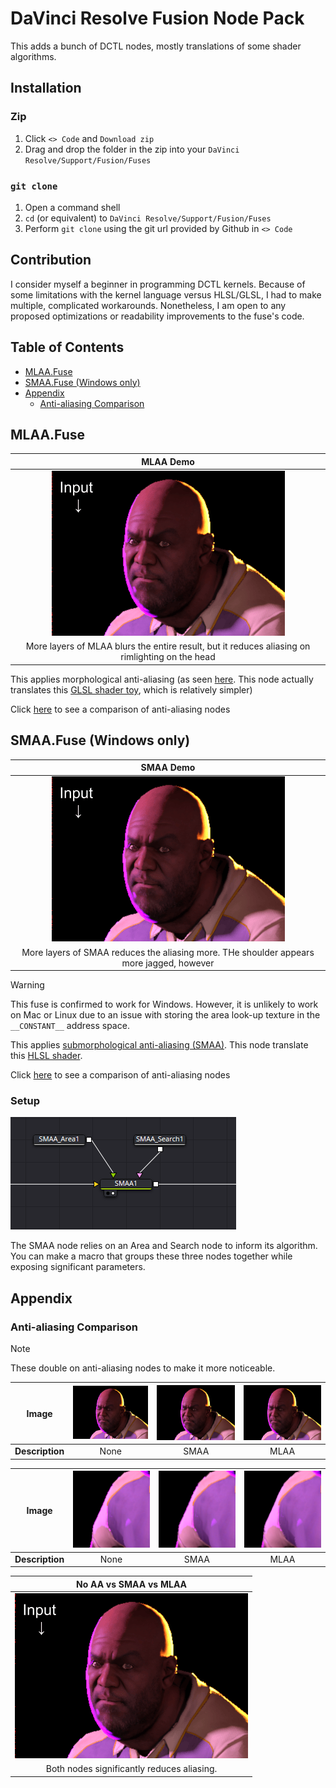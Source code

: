 # DaVinci Resolve Fusion Node Pack <!-- omit from toc -->

This adds a bunch of DCTL nodes, mostly translations of some shader algorithms.

## Installation <!-- omit from toc -->

### Zip <!-- omit from toc -->
1. Click `<> Code` and `Download zip`
2. Drag and drop the folder in the zip into your `DaVinci Resolve/Support/Fusion/Fuses`

### `git clone` <!-- omit from toc -->
1. Open a command shell
2. `cd` (or equivalent) to `DaVinci Resolve/Support/Fusion/Fuses`
3. Perform `git clone` using the git url provided by Github in `<> Code`

## Contribution <!-- omit from toc -->

I consider myself a beginner in programming DCTL kernels. Because of some limitations with the kernel language versus HLSL/GLSL, I had to make multiple, complicated workarounds. Nonetheless, I am open to any proposed optimizations or readability improvements to the fuse's code.

## Table of Contents <!-- omit from toc -->
- [MLAA.Fuse](#mlaafuse)
- [SMAA.Fuse (Windows only)](#smaafuse-windows-only)
- [Appendix](#appendix)
  - [Anti-aliasing Comparison](#anti-aliasing-comparison)

## MLAA.Fuse 

|MLAA Demo|
|:------------------------------:|
|![mlaa comparison](media/mlaa_comparison.gif)|
| More layers of MLAA blurs the entire result, but it reduces aliasing on rimlighting on the head |

This applies morphological anti-aliasing (as seen [here](https://github.com/GPUOpen-LibrariesAndSDKs/MLAA11/blob/master/mlaa11/src/Shaders/MLAA11.hlsl). This node actually translates this [GLSL shader toy](https://www.shadertoy.com/view/cllXRB), which is relatively simpler)

Click [here](#anti-aliasing-comparison) to see a comparison of anti-aliasing nodes

## SMAA.Fuse (Windows only)

|SMAA Demo|
|:------------------------------:|
|![smaa comparison](media/smaa_comparison.gif)|
| More layers of SMAA reduces the aliasing more. THe shoulder appears more jagged, however |

> [!WARNING] 
> This fuse is confirmed to work for Windows. However, it is unlikely to work on Mac or Linux due to an issue with storing the area look-up texture in the `__CONSTANT__` address space.

This applies [submorphological anti-aliasing (SMAA)](https://www.iryoku.com/smaa/). This node translate this [HLSL shader](https://github.com/iryoku/smaa/blob/master/SMAA.hlsl).

Click [here](#anti-aliasing-comparison) to see a comparison of anti-aliasing nodes

### Setup <!-- omit from toc -->

![smaa setup](media/smaa-setup.png)

The SMAA node relies on an Area and Search node to inform its algorithm. You can make a macro that groups these three nodes together while exposing significant parameters.

## Appendix

### Anti-aliasing Comparison

> [!NOTE] 
> These double on anti-aliasing nodes to make it more noticeable.

|Image|![smaa comparison](media/smaa_head_none0000.png)|![smaa comparison](media/smaa_header0000.png)|![smaa comparison](media/mlaa_header0000.png)|
|:-:|:------------------------------:|:------------------------------:|:------------------------------:|
| **Description** | None | SMAA | MLAA |

|Image|![smaa comparison](media/smaa_full_none0000.png)|![smaa comparison](media/smaa_bodyer0000.png)|![smaa comparison](media/mlaa_bodyer0000.png)|
|:-:|:------------------------------:|:------------------------------:|:------------------------------:|
|**Description**| None | SMAA | MLAA |

| No AA vs SMAA vs MLAA |
|:-:|
|![smaa vs mlaa](media/smaa_vs_mlaa.gif)|
| Both nodes significantly reduces aliasing. |